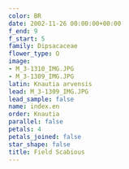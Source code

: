 ```yaml
---
color: BR
date: 2002-11-26 00:00:00+00:00
f_end: 9
f_start: 5
family: Dipsacaceae
flower_type: O
image:
- M_3-1310_IMG.JPG
- M_3-1309_IMG.JPG
latin: Knautia arvensis
lead: M_3-1309_IMG.JPG
lead_sample: false
name: index.en
order: Knautia
parallel: false
petals: 4
petals_joined: false
star_shape: false
title: Field Scabious
---
```

